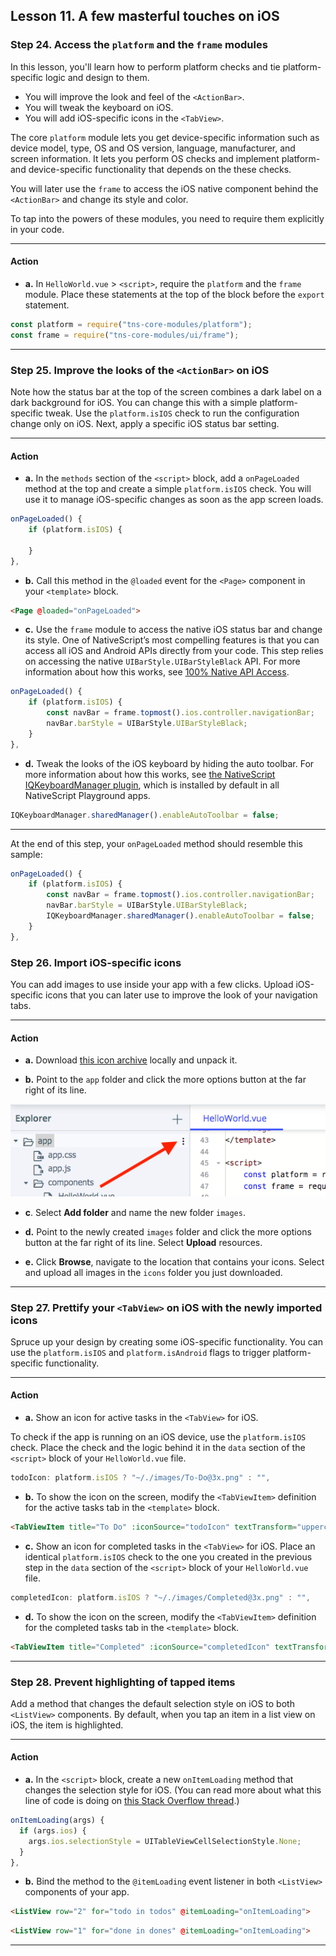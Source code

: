 ## Lesson 11. A few masterful touches on iOS

### Step 24. Access the `platform` and the `frame` modules

In this lesson, you'll learn how to perform platform checks and tie platform-specific logic and design to them.

* You will improve the look and feel of the `<ActionBar>`.
* You will tweak the keyboard on iOS.
* You will add iOS-specific icons in the `<TabView>`.

The core `platform` module lets you get device-specific information such as device model, type, OS and OS version, language, manufacturer, and screen information. It lets you perform OS checks and implement platform- and device-specific functionality that depends on the these checks.

You will later use the `frame` to access the iOS native component behind the `<ActionBar>` and change its style and color.

To tap into the powers of these modules, you need to require them explicitly in your code.

<hr data-action="start" />

#### Action

* **a.** In `HelloWorld.vue` > `<script>`, require the `platform` and the `frame` module. Place these statements at the top of the block before the `export` statement.

```JavaScript
const platform = require("tns-core-modules/platform");
const frame = require("tns-core-modules/ui/frame");
```

<hr data-action="end" />

### Step 25. Improve the looks of the `<ActionBar>` on iOS

Note how the status bar at the top of the screen combines a dark label on a dark background for iOS. You can change this with a simple platform-specific tweak. Use the `platform.isIOS` check to run the configuration change only on iOS. Next, apply a specific iOS status bar setting.

<hr data-action="start" />

#### Action

* **a.** In the `methods` section of the `<script>` block, add a `onPageLoaded` method at the top and create a simple `platform.isIOS` check. You will use it to manage iOS-specific changes as soon as the app screen loads.

```JavaScript
onPageLoaded() {
    if (platform.isIOS) {

    }
},
```

* **b.** Call this method in the `@loaded` event for the `<Page>` component in your `<template>` block.

```HTML
<Page @loaded="onPageLoaded">
```

* **c.** Use the `frame` module to access the native iOS status bar and change its style. One of NativeScript’s most compelling features is that you can access all iOS and Android APIs directly from your code. This step relies on accessing the native `UIBarStyle.UIBarStyleBlack` API. For more information about how this works, see [100% Native API Access](https://www.nativescript.org/native-api-access).


```JavaScript
onPageLoaded() {
    if (platform.isIOS) {
        const navBar = frame.topmost().ios.controller.navigationBar;
        navBar.barStyle = UIBarStyle.UIBarStyleBlack;
    }
},
```

* **d.** Tweak the looks of the iOS keyboard by hiding the auto toolbar. For more information about how this works, see [the NativeScript IQKeyboardManager plugin](https://github.com/tjvantoll/nativescript-IQKeyboardManager), which is installed by default in all NativeScript Playground apps.

```JavaScript
IQKeyboardManager.sharedManager().enableAutoToolbar = false;
```

<hr data-action="end" />

At the end of this step, your `onPageLoaded` method should resemble this sample:

```JavaScript
onPageLoaded() {
    if (platform.isIOS) {
        const navBar = frame.topmost().ios.controller.navigationBar;
        navBar.barStyle = UIBarStyle.UIBarStyleBlack;
        IQKeyboardManager.sharedManager().enableAutoToolbar = false;
    }
},
```

### Step 26. Import iOS-specific icons

You can add images to use inside your app with a few clicks. Upload iOS-specific icons that you can later use to improve the look of your navigation tabs.

<hr data-action="start" />

#### Action

* **a.** Download [this icon archive](https://github.com/NativeScript/playground-tutorials/blob/master/getting-started-vue/images/icons.zip?raw=true) locally and unpack it.

* **b.** Point to the `app` folder and click the more options button at the far right of its line.

![](images/more-options.png)

* **c**. Select **Add folder** and name the new folder `images`.

* **d.** Point to the newly created `images` folder and click the more options button at the far right of its line. Select **Upload** resources.

* **e.** Click **Browse**, navigate to the location that contains your icons. Select and upload all images in the `icons` folder you just downloaded.

<hr data-action="end" />

### Step 27. Prettify your `<TabView>` on iOS with the newly imported icons

Spruce up your design by creating some iOS-specific functionality. You can use the `platform.isIOS` and `platform.isAndroid` flags to trigger platform-specific functionality.

<hr data-action="start" />

#### Action

* **a.** Show an icon for active tasks in the `<TabView>` for iOS.

To check if the app is running on an iOS device, use the `platform.isIOS` check. Place the check and the logic behind it in the `data` section of the `<script>` block of your `HelloWorld.vue` file.

```JavaScript
todoIcon: platform.isIOS ? "~/./images/To-Do@3x.png" : "",
```

* **b.** To show the icon on the screen, modify the `<TabViewItem>` definition for the active tasks tab in the `<template>` block.

```HTML
<TabViewItem title="To Do" :iconSource="todoIcon" textTransform="uppercase">
```

* **c.** Show an icon for completed tasks in the `<TabView>` for iOS. Place an identical `platform.isIOS` check to the one you created in the previous step in the `data` section of the `<script>` block of your `HelloWorld.vue` file.

```JavaScript
completedIcon: platform.isIOS ? "~/./images/Completed@3x.png" : "",
```

* **d.** To show the icon on the screen, modify the `<TabViewItem>` definition for the completed tasks tab in the `<template>` block.

```HTML
<TabViewItem title="Completed" :iconSource="completedIcon" textTransform="uppercase">
```

<hr data-action="end" />

### Step 28. Prevent highlighting of tapped items

Add a method that changes the default selection style on iOS to both `<ListView>` components. By default, when you tap an item in a list view on iOS, the item is highlighted.

<hr data-action="start" />

#### Action

* **a.** In the `<script>` block, create a new `onItemLoading` method that changes the selection style for iOS. (You can read more about what this line of code is doing on [this Stack Overflow thread](https://stackoverflow.com/questions/46299915/remove-listview-item-highlight-on-tap-nativescript-angular-ios).)

```JavaScript
onItemLoading(args) {
  if (args.ios) {
    args.ios.selectionStyle = UITableViewCellSelectionStyle.None;
  }
},
```

* **b.** Bind the method to the `@itemLoading` event listener in both `<ListView>` components of your app.

```HTML
<ListView row="2" for="todo in todos" @itemLoading="onItemLoading">
```

```HTML
<ListView row="1" for="done in dones" @itemLoading="onItemLoading">
```

<hr data-action="end" />